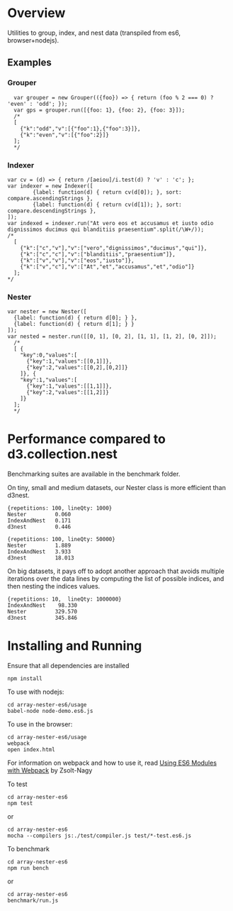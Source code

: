 # Overview

Utilities to group, index, and nest data (transpiled from es6, browser+nodejs).

## Examples

###  Grouper

      var grouper = new Grouper(({foo}) => { return (foo % 2 === 0) ? 'even' : 'odd'; });
      var gps = grouper.run([{foo: 1}, {foo: 2}, {foo: 3}]);
      /*
      [
        {"k":"odd","v":[{"foo":1},{"foo":3}]},
        {"k":"even","v":[{"foo":2}]}
      ];
      */

### Indexer

    var cv = (d) => { return /[aeiou]/i.test(d) ? 'v' : 'c'; };
    var indexer = new Indexer([
            {label: function(d) { return cv(d[0]); }, sort: compare.ascendingStrings },
            {label: function(d) { return cv(d[1]); }, sort: compare.descendingStrings },
    ]);
    var indexed = indexer.run("At vero eos et accusamus et iusto odio dignissimos ducimus qui blanditiis praesentium".split(/\W+/));
    /*
      [
        {"k":["c","v"],"v":["vero","dignissimos","ducimus","qui"]},
        {"k":["c","c"],"v":["blanditiis","praesentium"]},
        {"k":["v","v"],"v":["eos","iusto"]},
        {"k":["v","c"],"v":["At","et","accusamus","et","odio"]}
      ];
    */

### Nester

    var nester = new Nester([
      {label: function(d) { return d[0]; } },
      {label: function(d) { return d[1]; } }
    ]);
    var nested = nester.run([[0, 1], [0, 2], [1, 1], [1, 2], [0, 2]]);
      /*
      [ {
        "key":0,"values":[
          {"key":1,"values":[[0,1]]},
          {"key":2,"values":[[0,2],[0,2]]}
        ]}, {
        "key":1,"values":[
          {"key":1,"values":[[1,1]]},
          {"key":2,"values":[[1,2]]}
        ]}
      ];
      */

# Performance compared to d3.collection.nest

Benchmarking suites are available in the benchmark folder.

On tiny, small and medium datasets, our Nester class is more efficient than d3nest.

    {repetitions: 100, lineQty: 1000}
    Nester         0.060
    IndexAndNest   0.171
    d3nest         0.446

    {repetitions: 100, lineQty: 50000}
    Nester         1.889
    IndexAndNest   3.933
    d3nest         18.013

On big datasets, it pays off to adopt another approach that avoids multiple iterations over the
data lines by computing the list of possible indices, and then nesting the indices values.

    {repetitions: 10,  lineQty: 1000000}
    IndexAndNest    98.330
    Nester         329.570
    d3nest         345.846

# Installing and Running

Ensure that all dependencies are installed

    npm install

To use with nodejs:

    cd array-nester-es6/usage
    babel-node node-demo.es6.js

To use in the browser:

    cd array-nester-es6/usage
    webpack
    open index.html

For information on webpack and how to use it, read [Using ES6 Modules with Webpack](http://www.zsoltnagy.eu/using-es6-modules-with-webpack/) by Zsolt-Nagy

To test

    cd array-nester-es6
    npm test

or

    cd array-nester-es6
    mocha --compilers js:./test/compiler.js test/*-test.es6.js

To benchmark

    cd array-nester-es6
    npm run bench

or

    cd array-nester-es6
    benchmark/run.js
